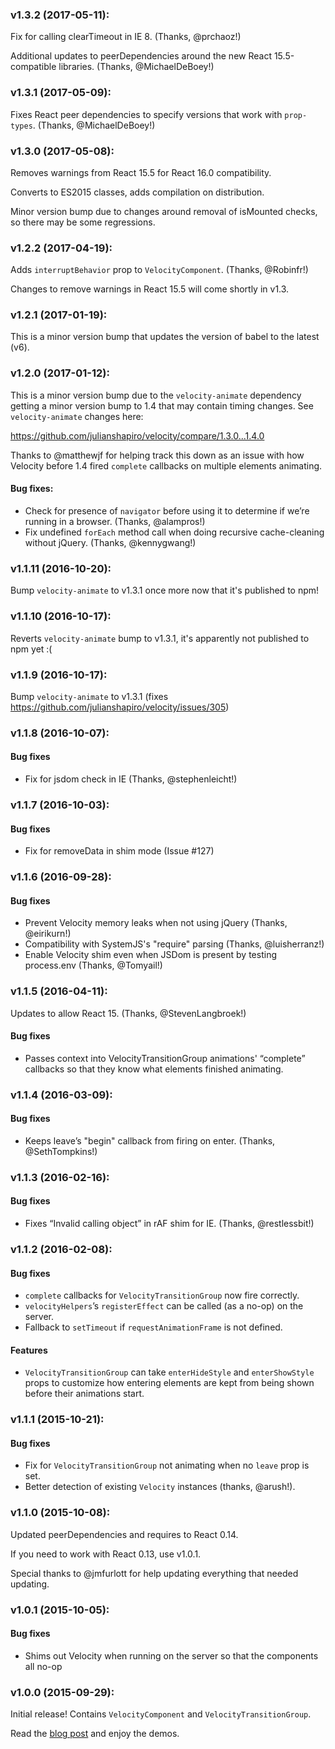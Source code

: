 ### v1.3.2 (2017-05-11):

Fix for calling clearTimeout in IE 8. (Thanks, @prchaoz!)

Additional updates to peerDependencies around the new React 15.5-compatible
libraries. (Thanks, @MichaelDeBoey!)

### v1.3.1 (2017-05-09):

Fixes React peer dependencies to specify versions that work with
`prop-types`. (Thanks, @MichaelDeBoey!)

### v1.3.0 (2017-05-08):

Removes warnings from React 15.5 for React 16.0 compatibility.

Converts to ES2015 classes, adds compilation on distribution.

Minor version bump due to changes around removal of isMounted checks, so there
may be some regressions.

### v1.2.2 (2017-04-19):

Adds `interruptBehavior` prop to `VelocityComponent`. (Thanks, @Robinfr!)

Changes to remove warnings in React 15.5 will come shortly in v1.3.

### v1.2.1 (2017-01-19):

This is a minor version bump that updates the version of babel to the latest (v6).

### v1.2.0 (2017-01-12):

This is a minor version bump due to the `velocity-animate` dependency getting a minor version
bump to 1.4 that may contain timing changes. See `velocity-animate` changes here:

https://github.com/julianshapiro/velocity/compare/1.3.0...1.4.0

Thanks to @matthewjf for helping track this down as an issue with how Velocity before 1.4
fired `complete` callbacks on multiple elements animating.

#### Bug fixes:
 * Check for presence of `navigator` before using it to determine if we’re running
   in a browser. (Thanks, @alampros!)
 * Fix undefined `forEach` method call when doing recursive cache-cleaning without
   jQuery. (Thanks, @kennygwang!)

### v1.1.11 (2016-10-20):

Bump `velocity-animate` to v1.3.1 once more now that it's published to npm!

### v1.1.10 (2016-10-17):

Reverts `velocity-animate` bump to v1.3.1, it's apparently not published to npm yet :(

### v1.1.9 (2016-10-17):

Bump `velocity-animate` to v1.3.1 (fixes https://github.com/julianshapiro/velocity/issues/305)

### v1.1.8 (2016-10-07):

#### Bug fixes
 * Fix for jsdom check in IE (Thanks, @stephenleicht!)

### v1.1.7 (2016-10-03):

#### Bug fixes
 * Fix for removeData in shim mode (Issue #127)

### v1.1.6 (2016-09-28):

#### Bug fixes
 * Prevent Velocity memory leaks when not using jQuery (Thanks, @eirikurn!)
 * Compatibility with SystemJS's "require" parsing (Thanks, @luisherranz!)
 * Enable Velocity shim even when JSDom is present by testing process.env (Thanks, @Tomyail!)

### v1.1.5 (2016-04-11):

Updates to allow React 15. (Thanks, @StevenLangbroek!)

#### Bug fixes
 * Passes context into VelocityTransitionGroup animations' “complete” callbacks
   so that they know what elements finished animating.


### v1.1.4 (2016-03-09):

#### Bug fixes
 * Keeps leave’s "begin" callback from firing on enter. (Thanks, @SethTompkins!)


### v1.1.3 (2016-02-16):

#### Bug fixes
 * Fixes “Invalid calling object” in rAF shim for IE. (Thanks, @restlessbit!)


### v1.1.2 (2016-02-08):

#### Bug fixes
 * `complete` callbacks for `VelocityTransitionGroup` now fire correctly.
 * `velocityHelpers`’s `registerEffect` can be called (as a no-op) on the server.
 * Fallback to `setTimeout` if `requestAnimationFrame` is not defined.

#### Features
 * `VelocityTransitionGroup` can take `enterHideStyle` and `enterShowStyle` props
   to customize how entering elements are kept from being shown before their
   animations start.


### v1.1.1 (2015-10-21):

#### Bug fixes
 * Fix for `VelocityTransitionGroup` not animating when no `leave` prop is set.
 * Better detection of existing `Velocity` instances (thanks, @arush!).

### v1.1.0 (2015-10-08):

Updated peerDependencies and requires to React 0.14.

If you need to work with React 0.13, use v1.0.1.

Special thanks to @jmfurlott for help updating everything that needed updating.

### v1.0.1 (2015-10-05):

#### Bug fixes
 * Shims out Velocity when running on the server so that the components all no-op

### v1.0.0 (2015-09-29):

Initial release! Contains `VelocityComponent` and `VelocityTransitionGroup`.

Read the [blog post](https://fabric.io/blog/introducing-the-velocityreact-library) and
enjoy the demos.
